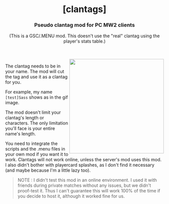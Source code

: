 <h1 align="center">[clantags]</h1> 
<h3 align="center">Pseudo clantag mod for PC MW2 clients</h3>
<p align="center">(This is a GSC/.MENU mod. This doesn't use the "real" clantag using the player's stats table.)</p>
<br><br><img src="https://i.gyazo.com/ddd22fd42d9dd9a071fd9bf17aac8a82.gif" width="300px" align="right">


The clantag needs to be in your name. The mod will cut the tag and use it as a clantag for you.

For example, my name `[test]Sass` shows as in the gif image.

The mod doesn't limit your clantag's length or characters. The only limitation you'll face is your entire name's length.

You need to integrate the scripts and the .menu files in your own mod if you want it to work. Clantags will not work online, unless the server's mod uses this mod. I also didn't bother with playercard splashes, as I don't find it necessary (and maybe because I'm a little lazy too).

> NOTE : I didn't test this mod in an online environment. I used it with friends during private matches without any issues, but we didn't proof-test it. Thus I can't guarantee this will work 100% of the time if you decide to host it, although it worked fine for us.
